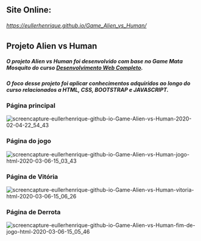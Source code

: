 ## Site Online:
###### https://eullerhenrique.github.io/Game_Alien_vs_Human/

## Projeto Alien vs Human
##### O projeto Alien vs Human foi desenvolvido com base no Game Mata Mosquito do curso [Desenvolvimento Web Completo](https://www.udemy.com/course/web-completo/).
##### O foco desse projeto foi aplicar conhecimentos adquiridos ao longo do curso relacionados a HTML, CSS, BOOTSTRAP e JAVASCRIPT.

### Página principal

![screencapture-eullerhenrique-github-io-Game-Alien-vs-Human-2020-02-04-22_54_43](https://user-images.githubusercontent.com/48317736/73804066-5c2d4980-47a1-11ea-8a6c-766f266c6df6.png)

### Página do jogo

![screencapture-eullerhenrique-github-io-Game-Alien-vs-Human-jogo-html-2020-03-06-15_03_43](https://user-images.githubusercontent.com/48317736/76109752-e0026d80-5fbb-11ea-8f82-414f4321680c.png)

### Página de Vitória
![screencapture-eullerhenrique-github-io-Game-Alien-vs-Human-vitoria-html-2020-03-06-15_06_26](https://user-images.githubusercontent.com/48317736/76109842-13dd9300-5fbc-11ea-9bbc-4e010ec2a475.png)

### Página de Derrota

![screencapture-eullerhenrique-github-io-Game-Alien-vs-Human-fim-de-jogo-html-2020-03-06-15_05_46](https://user-images.githubusercontent.com/48317736/76109795-fa3c4b80-5fbb-11ea-8973-3ee36bd21fc6.png)


